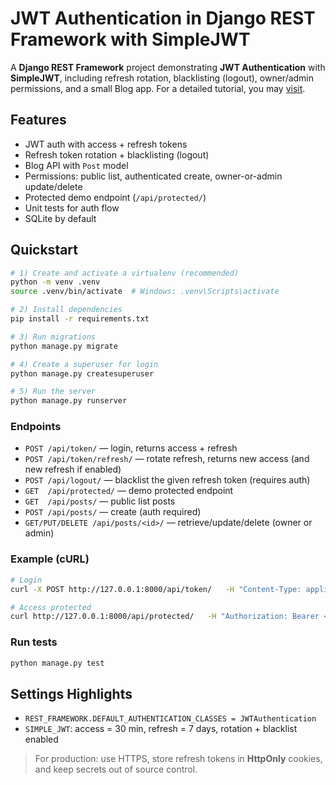 # JWT Authentication in Django REST Framework with SimpleJWT

A **Django REST Framework** project demonstrating **JWT Authentication** with **SimpleJWT**, including refresh rotation, blacklisting (logout), owner/admin permissions, and a small Blog app. For a detailed tutorial, you may [visit](https://cloudfullstack.dev/jwt-authentication-in-django-rest-framework/).

## Features
- JWT auth with access + refresh tokens
- Refresh token rotation + blacklisting (logout)
- Blog API with `Post` model
- Permissions: public list, authenticated create, owner-or-admin update/delete
- Protected demo endpoint (`/api/protected/`)
- Unit tests for auth flow
- SQLite by default

## Quickstart

```bash
# 1) Create and activate a virtualenv (recommended)
python -m venv .venv
source .venv/bin/activate  # Windows: .venv\Scripts\activate

# 2) Install dependencies
pip install -r requirements.txt

# 3) Run migrations
python manage.py migrate

# 4) Create a superuser for login
python manage.py createsuperuser

# 5) Run the server
python manage.py runserver
```

### Endpoints

- `POST /api/token/` — login, returns access + refresh
- `POST /api/token/refresh/` — rotate refresh, returns new access (and new refresh if enabled)
- `POST /api/logout/` — blacklist the given refresh token (requires auth)
- `GET  /api/protected/` — demo protected endpoint
- `GET  /api/posts/` — public list posts
- `POST /api/posts/` — create (auth required)
- `GET/PUT/DELETE /api/posts/<id>/` — retrieve/update/delete (owner or admin)

### Example (cURL)

```bash
# Login
curl -X POST http://127.0.0.1:8000/api/token/   -H "Content-Type: application/json"   -d '{"username":"<youruser>","password":"<yourpass>"}'

# Access protected
curl http://127.0.0.1:8000/api/protected/   -H "Authorization: Bearer <ACCESS_TOKEN>"
```

### Run tests
```bash
python manage.py test
```

## Settings Highlights
- `REST_FRAMEWORK.DEFAULT_AUTHENTICATION_CLASSES = JWTAuthentication`
- `SIMPLE_JWT`: access = 30 min, refresh = 7 days, rotation + blacklist enabled

> For production: use HTTPS, store refresh tokens in **HttpOnly** cookies, and keep secrets out of source control.
